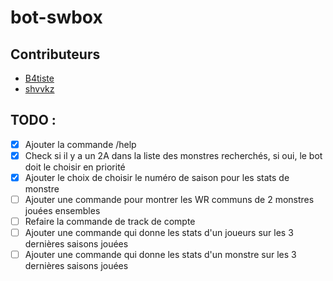 # bot-swbox

## Contributeurs

- [B4tiste](https://github.com/B4tiste)
- [shvvkz](https://github.com/shvvkz)


## TODO :

- [x] Ajouter la commande /help
- [x] Check si il y a un 2A dans la liste des monstres recherchés, si oui, le bot doit le choisir en priorité
- [x] Ajouter le choix de choisir le numéro de saison pour les stats de monstre
- [ ] Ajouter une commande pour montrer les WR communs de 2 monstres jouées ensembles
- [ ] Refaire la commande de track de compte
- [ ] Ajouter une commande qui donne les stats d'un joueurs sur les 3 dernières saisons jouées
- [ ] Ajouter une commande qui donne les stats d'un monstre sur les 3 dernières saisons jouées